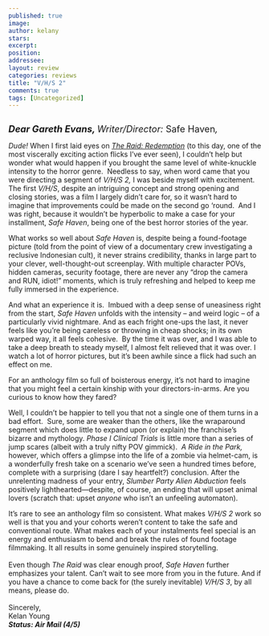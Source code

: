 ```yaml
---
published: true
image:
author: kelany 
stars: 
excerpt: 
position: 
addressee: 
layout: review
categories: reviews
title: "V/H/S 2"
comments: true
tags: [Uncategorized]
---
```

<div><p><span class="full-image-block ssNonEditable"><img src="http://static.squarespace.com/static/5005f6bcc4aa41161b33e89e/5329cf1fe4b07c068ebf74de/5329cf1fe4b07c068ebf78f7/1383227136078/VHS2.jpg" alt="" /></span></p>
<p><span style="font-size:130%;"><strong style="font-style:italic;">Dear Gareth Evans, </strong><em>Writer/Director: </em>Safe Haven<em>,</em></span></p>
<p><em>Dude!&nbsp;</em>When I first laid eyes on <a href="/letters/2012/3/16/sxsw-postcard-the-raid-redemption.html"><em>The Raid: Redemption</em></a> (to this day, one of the most viscerally exciting action flicks I&#8217;ve ever seen), I couldn&#8217;t help but wonder what would happen if you brought the same level of white-knuckle intensity to the horror genre.&nbsp; Needless to say, when word came that you were directing a segment of <em>V/H/S 2,</em> I was beside myself with excitement.&nbsp; The first <em>V/H/S</em>, despite an intriguing concept and strong opening and closing stories, was a film I largely didn&#8217;t care for, so it wasn&#8217;t hard to imagine that improvements could be made on the second go &#8216;round.&nbsp; And I was right, because it wouldn&#8217;t be hyperbolic to make a case for your installment, <em>Safe Haven</em>, being one of the best horror stories of the year.</p>
<p>What works so well about <em>Safe Haven</em> is, despite being a found-footage picture (told from the point of view of a documentary crew investigating a reclusive Indonesian cult), it never strains credibility, thanks in large part to your clever, well-thought-out screenplay. With multiple character POVs, hidden cameras, security footage, there are never any &#8220;drop the camera and RUN, idiot!&#8221; moments, which is truly refreshing and helped to keep me fully immersed in the experience.</p>
<p>And what an experience it is.&nbsp; Imbued with a deep sense of uneasiness right from the start, <em>Safe Haven</em> unfolds with the intensity &ndash; and weird logic &ndash; of a particularly vivid nightmare. And as each fright one-ups the last, it never feels like you&#8217;re being careless or throwing in cheap shocks; in its own warped way, it all feels cohesive.&nbsp; By the time it was over, and I was able to take a deep breath to steady myself, I almost felt relieved that it was over. I watch a lot of horror pictures, but it&rsquo;s been awhile since a flick had such an effect on me.</p>
<p>For an anthology film so full of boisterous energy, it&#8217;s not hard to imagine that you might feel a certain kinship with your directors-in-arms. Are you curious to know how they fared?&nbsp;</p>
<p>Well, I couldn&#8217;t be happier to tell you that not a single one of them turns in a bad effort.&nbsp; Sure, some are weaker than the others, like the wraparound segment which does little to expand upon (or explain) the franchise&#8217;s bizarre and mythology. <em>Phase I Clinical Trials</em> is little more than a series of jump scares (albeit with a truly nifty POV gimmick).&nbsp; <em>A Ride in the Park, </em>however, which offers a glimpse into the life of a zombie via helmet-cam, is a wonderfully fresh take on a scenario we&#8217;ve seen a hundred times before, complete with a surprising (dare I say heartfelt?) conclusion. After the unrelenting madness of your entry, <em>Slumber Party Alien Abduction</em> feels positively lighthearted&mdash;despite, of course, an ending that will upset animal lovers (scratch that: upset <em>anyone</em> who isn&#8217;t an unfeeling automaton).</p>
<p>It&#8217;s rare to see an anthology film so consistent. What makes <em>V/H/S 2</em> work so well is that you and your cohorts weren&#8217;t content to take the safe and conventional route. What makes each of your instalments feel special is an energy and enthusiasm to bend and break the rules of found footage filmmaking. It all results in some genuinely inspired storytelling.<br /> <br /> Even though <em>The Raid</em> was clear enough proof, <em>Safe Haven</em> further emphasizes your talent. Can&#8217;t wait to see more from you in the future. And if you have a chance to come back for (the surely inevitable) <em>V/H/S 3</em>, by all means, please do.<br /> <br /> Sincerely,<br /> Kelan Young<br /> <strong><em>Status: Air Mail (4/5)&nbsp;</em></strong></p></div>
